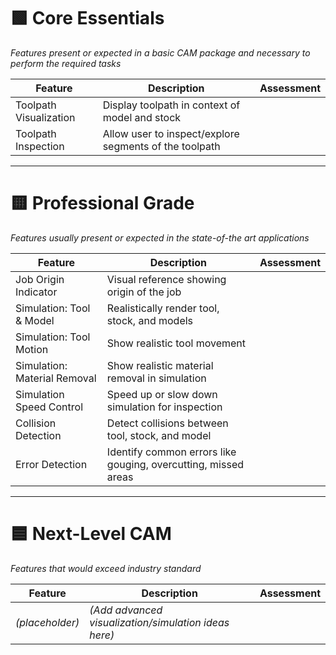# 🟩 Core Essentials  
*Features present or expected in a basic CAM package and necessary to perform the required tasks*

| Feature | Description | Assessment |
|--------|-------------|------------|
| Toolpath Visualization | Display toolpath in context of model and stock | |
| Toolpath Inspection | Allow user to inspect/explore segments of the toolpath | |

---

# 🟨 Professional Grade  
*Features usually present or expected in the state-of-the art applications*

| Feature | Description | Assessment |
|--------|-------------|------------|
| Job Origin Indicator | Visual reference showing origin of the job | |
| Simulation: Tool & Model | Realistically render tool, stock, and models | |
| Simulation: Tool Motion | Show realistic tool movement | |
| Simulation: Material Removal | Show realistic material removal in simulation | |
| Simulation Speed Control | Speed up or slow down simulation for inspection | |
| Collision Detection | Detect collisions between tool, stock, and model | |
| Error Detection | Identify common errors like gouging, overcutting, missed areas | |

---

# 🟦 Next-Level CAM  
*Features that would exceed industry standard*

| Feature | Description | Assessment |
|--------|-------------|------------|
| *(placeholder)* | *(Add advanced visualization/simulation ideas here)* | |

